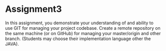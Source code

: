 # Assignment3
In this assignment, you demonstrate your understanding of and ability to use GIT for
managing your project codebase. Create a remote repository on the same machine (or
on GitHub) for managing your master/origin and other branch. (Students may choose
their implementation language other the JAVA).